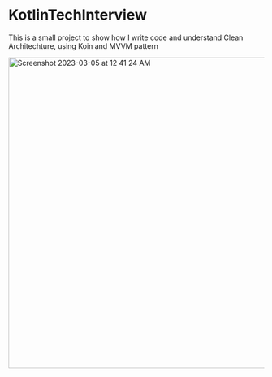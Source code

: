 # KotlinTechInterview

This is a small project to show how I write code and understand Clean Architechture, using Koin and MVVM pattern


<img width="612" alt="Screenshot 2023-03-05 at 12 41 24 AM" src="https://user-images.githubusercontent.com/25818977/222950620-dab40fa4-6788-4d21-9485-cb2ad95b4385.png">
